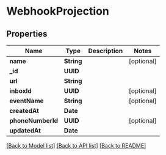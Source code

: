 # WebhookProjection

## Properties
Name | Type | Description | Notes
------------ | ------------- | ------------- | -------------
**name** | **String** |  | [optional] 
**_id** | **UUID** |  | 
**url** | **String** |  | 
**inboxId** | **UUID** |  | [optional] 
**eventName** | **String** |  | [optional] 
**createdAt** | **Date** |  | 
**phoneNumberId** | **UUID** |  | [optional] 
**updatedAt** | **Date** |  | 

[[Back to Model list]](../README#documentation-for-models) [[Back to API list]](../README#documentation-for-api-endpoints) [[Back to README]](../README)


